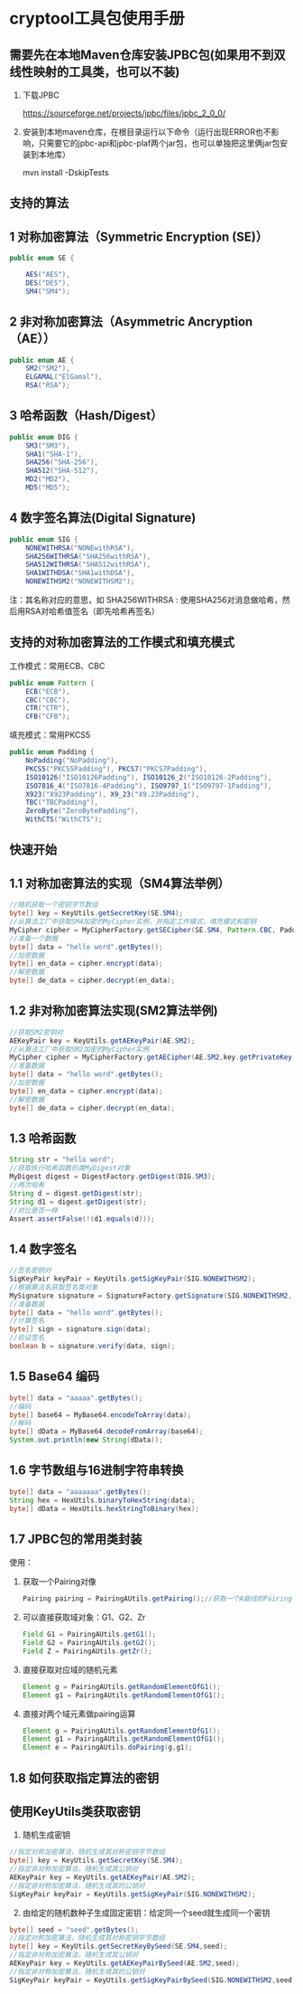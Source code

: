 # cryptool工具包使用手册

## 需要先在本地Maven仓库安装JPBC包(如果用不到双线性映射的工具类，也可以不装)

1. 下载JPBC

   https://sourceforge.net/projects/jpbc/files/jpbc_2_0_0/

2. 安装到本地maven仓库，在根目录运行以下命令（运行出现ERROR也不影响，只需要它的jpbc-api和jpbc-plaf两个jar包，也可以单独把这里俩jar包安装到本地库）

   mvn install -DskipTests 

## 支持的算法

## 1 对称加密算法（Symmetric Encryption (SE)）

```java
public enum SE {

    AES("AES"),
    DES("DES"),
    SM4("SM4");
```



## 2 非对称加密算法（Asymmetric Ancryption （AE））

```java
public enum AE {
    SM2("SM2"),
    ELGAMAL("ElGamal"),
    RSA("RSA");
```



## 3 哈希函数（Hash/Digest）

```java
public enum DIG {
    SM3("SM3"),
    SHA1("SHA-1"),
    SHA256("SHA-256"),
    SHA512("SHA-512"),
    MD2("MD2"),
    MD5("MD5");
```

## 4 数字签名算法(Digital  Signature)

```java
public enum SIG {
    NONEWITHRSA("NONEwithRSA"),
    SHA256WITHRSA("SHA256withRSA"),
    SHA512WITHRSA("SHA512withRSA"),
    SHA1WITHDSA("SHA1withDSA"),
    NONEWITHSM2("NONEWITHSM2");
```

注：其名称对应的意思，如 SHA256WITHRSA : 使用SHA256对消息做哈希，然后用RSA对哈希值签名（即先哈希再签名）

## 支持的对称加密算法的工作模式和填充模式

工作模式：常用ECB、CBC

```java
public enum Pattern {
    ECB("ECB"),
    CBC("CBC"),
    CTR("CTR"),
    CFB("CFB");
```

填充模式：常用PKCS5

```java
public enum Padding {
    NoPadding("NoPadding"),
    PKCS5("PKCS5Padding"), PKCS7("PKCS7Padding"),
    ISO10126("ISO10126Padding"), ISO10126_2("ISO10126-2Padding"),
    ISO7816_4("ISO7816-4Padding"), ISO9797_1("ISO9797-1Padding"),
    X923("X923Padding"), X9_23("X9.23Padding"),
    TBC("TBCPadding"),
    ZeroByte("ZeroBytePadding"),
    WithCTS("WithCTS");
```

## 快速开始

## 1.1 对称加密算法的实现（SM4算法举例）

```java
//随机获取一个密钥字节数组
byte[] key = KeyUtils.getSecretKey(SE.SM4);
//从算法工厂中获取SM4加密的MyCipher实例，并指定工作模式，填充模式和密钥
MyCipher cipher = MyCipherFactory.getSECipher(SE.SM4, Pattern.CBC, Padding.PKCS5,key);
//准备一个数据
byte[] data = "hello word".getBytes();
//加密数据
byte[] en_data = cipher.encrypt(data);
//解密数据
byte[] de_data = cipher.decrypt(en_data);
```

## 1.2 非对称加密算法实现(SM2算法举例)

```java
//获取SM2密钥对
AEKeyPair key = KeyUtils.getAEKeyPair(AE.SM2);
//从算法工厂中获取SM2加密的MyCipher实例
MyCipher cipher = MyCipherFactory.getAECipher(AE.SM2,key.getPrivateKey(),key.getPublicKey());
//准备数据
byte[] data = "hello word".getBytes();
//加密数据
byte[] en_data = cipher.encrypt(data);
//解密数据
byte[] de_data = cipher.decrypt(en_data);
```

## 1.3 哈希函数

```java
String str = "hello word";
//获取执行哈希函数的类MyDigest对象
MyDigest digest = DigestFactory.getDigest(DIG.SM3);
//两次哈希
String d = digest.getDigest(str);
String d1 = digest.getDigest(str);
//对比是否一样
Assert.assertFalse(!(d1.equals(d)));
```

## 1.4 数字签名

```java
//签名密钥对
SigKeyPair keyPair = KeyUtils.getSigKeyPair(SIG.NONEWITHSM2);
//根据算法名获取签名类对象
MySignature signature = SignatureFactory.getSignature(SIG.NONEWITHSM2, keyPair.getPrivateKey(), keyPair.getPublicKey());
//准备数据
byte[] data = "hello word".getBytes();
//计算签名
byte[] sign = signature.sign(data);
//验证签名
boolean b = signature.verify(data, sign);
```

## 1.5 Base64 编码

```java
byte[] data = "aaaaa".getBytes();
//编码
byte[] base64 = MyBase64.encodeToArray(data);
//解码
byte[] dData = MyBase64.decodeFromArray(base64);
System.out.println(new String(dData));
```

## 1.6 字节数组与16进制字符串转换

```java
byte[] data = "aaaaaaa".getBytes();
String hex = HexUtils.binaryToHexString(data);
byte[] dData = HexUtils.hexStringToBinary(hex);
```

## 1.7 JPBC包的常用类封装

使用：

1. 获取一个Pairing对像

   ```java
   Pairing pairing = PairingAUtils.getPairing();//获取一个A曲线的Pairing
   ```

2. 可以直接获取域对象：G1、G2、Zr

   ```java 
   Field G1 = PairingAUtils.getG1();
   Field G2 = PairingAUtils.getG2();
   Field Z = PairingAUtils.getZr();
   ```

3. 直接获取对应域的随机元素

   ```java
   Element g = PairingAUtils.getRandomElementOfG1();
   Element g1 = PairingAUtils.getRandomElementOfG1();
   ```

4. 直接对两个域元素做pairing运算

   ```java
   Element g = PairingAUtils.getRandomElementOfG1();
   Element g1 = PairingAUtils.getRandomElementOfG1();
   Element e = PairingAUtils.doPairing(g,g1);
   ```


## 1.8 如何获取指定算法的密钥

## 使用KeyUtils类获取密钥

1. 随机生成密钥

```java
//指定对称加密算法，随机生成其对称密钥字节数组
byte[] key = KeyUtils.getSecretKey(SE.SM4);
//指定非对称加密算法，随机生成其公钥对
AEKeyPair key = KeyUtils.getAEKeyPair(AE.SM2);
//指定非对称加密算法，随机生成其的公钥对
SigKeyPair keyPair = KeyUtils.getSigKeyPair(SIG.NONEWITHSM2);
```

2. 由给定的随机数种子生成固定密钥：给定同一个seed就生成同一个密钥

```java
byte[] seed = "seed".getBytes();
//指定对称加密算法，随机生成其对称密钥字节数组
byte[] key = KeyUtils.getSecretKeyBySeed(SE.SM4,seed);
//指定非对称加密算法，随机生成其公钥对
AEKeyPair key = KeyUtils.getAEKeyPairBySeed(AE.SM2,seed);
//指定非对称加密算法，随机生成其的公钥对
SigKeyPair keyPair = KeyUtils.getSigKeyPairBySeed(SIG.NONEWITHSM2,seed);
```

